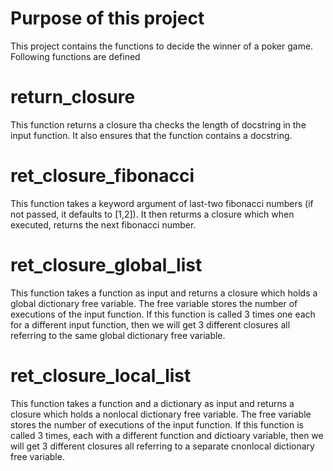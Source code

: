 # Purpose of this project
This project contains the functions to decide the winner of a poker game. Following functions are defined

# return_closure
This function returns a closure tha checks the length of docstring in the input function. It also ensures that the function
contains a docstring.

# ret_closure_fibonacci
This function takes a keyword argument of last-two fibonacci numbers (if not passed, it defaults to [1,2]).
It then returms a closure which when executed, returns the next fibonacci number.

# ret_closure_global_list
This function takes a function as input and returns a closure which holds a global dictionary free variable.
The free variable stores the number of executions of the input function. If this function is called 3 times
one each for a different input function, then we will get 3 different closures all referring to the same
global dictionary free variable.

# ret_closure_local_list
This function takes a function and a dictionary as input and returns a closure which holds a nonlocal dictionary free variable.
The free variable stores the number of executions of the input function. If this function is called 3 times, each with a different function
and dictioary variable, then we will get 3 different closures all referring to a separate cnonlocal dictionary free variable.
